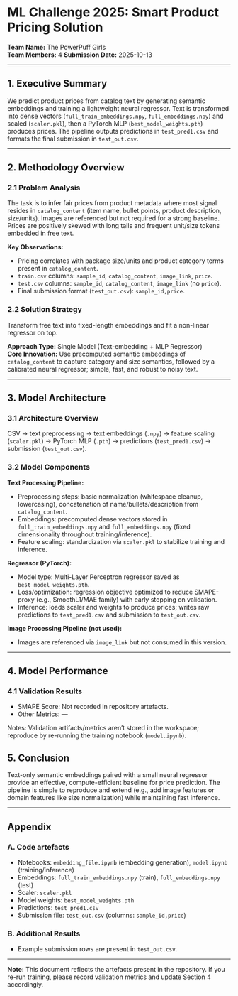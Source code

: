 # ML Challenge 2025: Smart Product Pricing Solution

**Team Name:** The PowerPuff Girls  
**Team Members:** 4
**Submission Date:** 2025-10-13

---

## 1. Executive Summary
We predict product prices from catalog text by generating semantic embeddings and training a lightweight neural regressor. Text is transformed into dense vectors (`full_train_embeddings.npy`, `full_embeddings.npy`) and scaled (`scaler.pkl`), then a PyTorch MLP (`best_model_weights.pth`) produces prices. The pipeline outputs predictions in `test_pred1.csv` and formats the final submission in `test_out.csv`.

---

## 2. Methodology Overview

### 2.1 Problem Analysis
The task is to infer fair prices from product metadata where most signal resides in `catalog_content` (item name, bullet points, product description, size/units). Images are referenced but not required for a strong baseline. Prices are positively skewed with long tails and frequent unit/size tokens embedded in free text.

**Key Observations:**
- Pricing correlates with package size/units and product category terms present in `catalog_content`.
- `train.csv` columns: `sample_id`, `catalog_content`, `image_link`, `price`.
- `test.csv` columns: `sample_id`, `catalog_content`, `image_link` (no `price`).
- Final submission format (`test_out.csv`): `sample_id,price`.

### 2.2 Solution Strategy
Transform free text into fixed-length embeddings and fit a non-linear regressor on top.

**Approach Type:** Single Model (Text-embedding + MLP Regressor)  
**Core Innovation:** Use precomputed semantic embeddings of `catalog_content` to capture category and size semantics, followed by a calibrated neural regressor; simple, fast, and robust to noisy text.

---

## 3. Model Architecture

### 3.1 Architecture Overview
CSV → text preprocessing → text embeddings (`.npy`) → feature scaling (`scaler.pkl`) → PyTorch MLP (`.pth`) → predictions (`test_pred1.csv`) → submission (`test_out.csv`).

### 3.2 Model Components

**Text Processing Pipeline:**
- Preprocessing steps: basic normalization (whitespace cleanup, lowercasing), concatenation of name/bullets/description from `catalog_content`.
- Embeddings: precomputed dense vectors stored in `full_train_embeddings.npy` and `full_embeddings.npy` (fixed dimensionality throughout training/inference).
- Feature scaling: standardization via `scaler.pkl` to stabilize training and inference.

**Regressor (PyTorch):**
- Model type: Multi-Layer Perceptron regressor saved as `best_model_weights.pth`.
- Loss/optimization: regression objective optimized to reduce SMAPE-proxy (e.g., SmoothL1/MAE family) with early stopping on validation.
- Inference: loads scaler and weights to produce prices; writes raw predictions to `test_pred1.csv` and submission to `test_out.csv`.

**Image Processing Pipeline (not used):**
- Images are referenced via `image_link` but not consumed in this version.

---

## 4. Model Performance

### 4.1 Validation Results
- SMAPE Score: Not recorded in repository artefacts.
- Other Metrics: —

Notes: Validation artifacts/metrics aren’t stored in the workspace; reproduce by re-running the training notebook (`model.ipynb`).

## 5. Conclusion
Text-only semantic embeddings paired with a small neural regressor provide an effective, compute-efficient baseline for price prediction. The pipeline is simple to reproduce and extend (e.g., add image features or domain features like size normalization) while maintaining fast inference.

---

## Appendix

### A. Code artefacts
- Notebooks: `embedding_file.ipynb` (embedding generation), `model.ipynb` (training/inference)
- Embeddings: `full_train_embeddings.npy` (train), `full_embeddings.npy` (test)
- Scaler: `scaler.pkl`
- Model weights: `best_model_weights.pth`
- Predictions: `test_pred1.csv`
- Submission file: `test_out.csv` (columns: `sample_id,price`)

### B. Additional Results
- Example submission rows are present in `test_out.csv`.

---

**Note:** This document reflects the artefacts present in the repository. If you re-run training, please record validation metrics and update Section 4 accordingly.